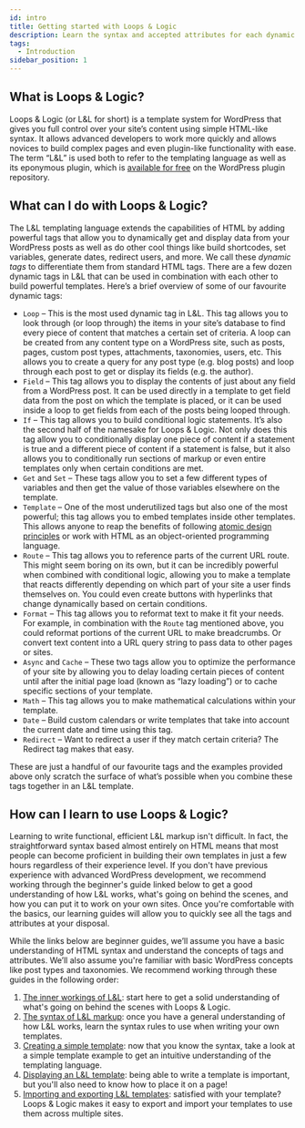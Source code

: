```yaml
---
id: intro
title: Getting started with Loops & Logic
description: Learn the syntax and accepted attributes for each dynamic tag in L&L
tags:
  - Introduction
sidebar_position: 1
---
```


## What is Loops & Logic?
Loops & Logic (or L&L for short) is a template system for WordPress that gives you full control over your site’s content using simple HTML-like syntax. It allows advanced developers to work more quickly and allows novices to build complex pages and even plugin-like functionality with ease. The term “L&L” is used both to refer to the templating language as well as its eponymous plugin, which is [available for free](https://wordpress.org/plugins/tangible-loops-and-logic/) on the WordPress plugin repository.

## What can I do with Loops & Logic?
The L&L templating language extends the capabilities of HTML by adding powerful tags that allow you to dynamically get and display data from your WordPress posts as well as do other cool things like build shortcodes, set variables, generate dates, redirect users, and more. We call these _dynamic tags_ to differentiate them from standard HTML tags. There are a few dozen dynamic tags in L&L that can be used in combination with each other to build powerful templates. Here’s a brief overview of some of our favourite dynamic tags:
- `Loop` – This is the most used dynamic tag in L&L. This tag allows you to look through (or loop through) the items in your site’s database to find every piece of content that matches a certain set of criteria. A loop can be created from any content type on a WordPress site, such as posts, pages, custom post types, attachments, taxonomies, users, etc. This allows you to create a query for any post type (e.g. blog posts) and loop through each post to get or display its fields (e.g. the author).
- `Field` – This tag allows you to display the contents of just about any field from a WordPress post. It can be used directly in a template to get field data from the post on which the template is placed, or it can be used inside a loop to get fields from each of the posts being looped through.
- `If` – This tag allows you to build conditional logic statements. It’s also the second half of the namesake for Loops & Logic. Not only does this tag allow you to conditionally display one piece of content if a statement is true and a different piece of content if a statement is false, but it also allows you to conditionally run sections of markup or even entire templates only when certain conditions are met.
- `Get` and `Set` – These tags allow you to set a few different types of variables and then get the value of those variables elsewhere on the template.
- `Template` – One of the most underutilized tags but also one of the most powerful; this tag allows you to embed templates inside other templates. This allows anyone to reap the benefits of following [atomic design principles](https://bradfrost.com/blog/post/atomic-web-design/) or work with HTML as an object-oriented programming language.
- `Route` – This tag allows you to reference parts of the current URL route. This might seem boring on its own, but it can be incredibly powerful when combined with conditional logic, allowing you to make a template that reacts differently depending on which part of your site a user finds themselves on. You could even create buttons with hyperlinks that change dynamically based on certain conditions.
- `Format` – This tag allows you to reformat text to make it fit your needs. For example, in combination with the `Route` tag mentioned above, you could reformat portions of the current URL to make breadcrumbs. Or convert text content into a URL query string to pass data to other pages or sites.
- `Async` and `Cache` – These two tags allow you to optimize the performance of your site by allowing you to delay loading certain pieces of content until after the initial page load (known as “lazy loading”) or to cache specific sections of your template.
- `Math` – This tag allows you to make mathematical calculations within your template.
- `Date` – Build custom calendars or write templates that take into account the current date and time using this tag.
- `Redirect` – Want to redirect a user if they match certain criteria? The Redirect tag makes that easy.

These are just a handful of our favourite tags and the examples provided above only scratch the surface of what’s possible when you combine these tags together in an L&L template.

## How can I learn to use Loops & Logic?
Learning to write functional, efficient L&L markup isn't difficult. In fact, the straightforward syntax based almost entirely on HTML means that most people can become proficient in building their own templates in just a few hours regardless of their experience level. If you don't have previous experience with advanced WordPress development, we recommend working through the beginner's guide linked below to get a good understanding of how L&L works, what's going on behind the scenes, and how you can put it to work on your own sites. Once you're comfortable with the basics, our learning guides will allow you to quickly see all the tags and attributes at your disposal.

While the links below are beginner guides, we’ll assume you have a basic understanding of HTML syntax and understand the concepts of tags and attributes. We’ll also assume you're familiar with basic WordPress concepts like post types and taxonomies. We recommend working through these guides in the following order:

1. [The inner workings of L&L](/getting-started/loops-and-logic/inner-workings-loops-and-logic): start here to get a solid understanding of what's going on behind the scenes with Loops & Logic.
2. [The syntax of L&L markup](/getting-started/loops-and-logic/syntax-loops-and-logic-markup): once you have a general understanding of how L&L works, learn the syntax rules to use when writing your own templates.
3. [Creating a simple template](/getting-started/loops-and-logic/creating-a-simple-template): now that you know the syntax, take a look at a simple template example to get an intuitive understanding of the templating language.
4. [Displaying an L&L template](/getting-started/loops-and-logic/displaying-a-template): being able to write a template is important, but you'll also need to know how to place it on a page!
5. [Importing and exporting L&L templates](/getting-started/loops-and-logic/import-export): satisfied with your template? Loops & Logic makes it easy to export and import your templates to use them across multiple sites.